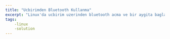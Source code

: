 ```yaml
---
title: "Ucbirimden Bluetooth Kullanma"
excerpt: "Linux'da ucbirim uzerinden bluetooth acma ve bir aygita baglanma"
tags:
	-linux
	-solution
---
```


